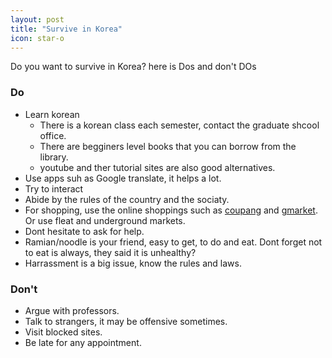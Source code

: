 ```yaml
---
layout: post
title: "Survive in Korea"
icon: star-o
---
```


Do you want to survive in Korea? here is Dos and don't DOs
 
### Do
* Learn korean
  * There is a korean class each semester, contact the graduate shcool office.
  * There are begginers level books that you can borrow from the library.
  * youtube and ther tutorial sites are also good alternatives.
* Use apps suh as Google translate, it helps a lot.
* Try to interact
* Abide by the rules of the country and the sociaty.
* For shopping, use the online shoppings such as [coupang](https://www.coupang.com/) and [gmarket](http://global.gmarket.co.kr/Home/Main). Or use fleat and underground markets.
* Dont hesitate to ask for help.
* Ramian/noodle is your friend, easy to get, to do and eat. Dont forget not to eat is always, they said it is unhealthy?
* Harrassment is a big issue, know the rules and laws.

### Don't
* Argue with professors.
* Talk to strangers, it may be offensive sometimes.
* Visit blocked sites.
* Be late for any appointment.

